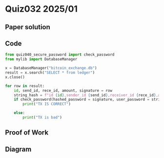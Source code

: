 # Quiz032 2025/01

## Paper solution


## Code
```.py
from quiz040_secure_password import check_password
from mylib import DatabaseManager

x = DatabaseManager("bitcoin_exchange.db")
result = x.search("SELECT * from ledger")
x.close()

for row in result:
    id, send_id, rece_id, amount, signature = row
    string_hash = f"id {id},sender_id {send_id},receiver_id {rece_id},amount {amount}"
    if check_password(hashed_password = signature, user_password = string_hash):
        print("TX IS CORRECT")

    else:
        print("TX is bad")
```

## Proof of Work


## Diagram


